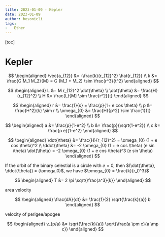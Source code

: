 ```yaml
---
title: 2023-01-09 - Kepler
date: 2023-01-09
author: bosonicli
tags:
-   Ether
---
```


[toc]

# Kepler

$$
\begin{aligned}
	\vec{a_{12}} &= -\frac{k}{r_{12}^2} \hat{r_{12}}	\\
	k &= \frac{G M_1 M_2}{M} = G (M_1 + M_2) \sim \frac{r^3}{t^2}
\end{aligned}
$$

$$
\begin{aligned}
	L &= M r_{12}^2 \dot{\theta}	\\
	\dot{\theta} &= \frac{H}{r_{12}^2}	\\
	H &= \frac{L}{M} \sim \frac{r^2}{t}
\end{aligned}
$$

$$
\begin{aligned}
	r &= \frac{1}{s} = \frac{p}{1+ e cos \theta}	\\
	p &= \frac{H^2}{k} \sim r	\\
	\omega_{0} &= \frac{H}{p^2} \sim \frac{1}{t}
\end{aligned}
$$

$$
\begin{aligned}
	a &= \frac{p}{1-e^2}	\\
	b &= \frac{p}{\sqrt{1-e^2}}	\\
	c &= \frac{p e}{1-e^2}
\end{aligned}
$$

$$
\begin{aligned}
	\dot{\theta} &= \frac{H}{r_{12}^2} = \omega_{0} (1 + e cos \theta)^2	\\
	\ddot{\theta} &= -2 \omega_{0} (1 + e cos \theta) (e sin \theta) \dot{\theta} = -2 \omega_{0} (1 + e cos \theta)^3 (e sin \theta)
\end{aligned}
$$

If the orbit of the binary celestial is a circle with $e=0$, then $(\dot{\theta}, \ddot{\theta}) = (\omega,0)$, we have $\omega_{0} = \frac{k}{r_0^3}$

$$
\begin{aligned}
	T &= 2 \pi \sqrt{\frac{a^3}{k}}
\end{aligned}
$$

area velocity

$$
\begin{aligned}
	\frac{dA}{dt} &= \frac{1}{2} \sqrt{\frac{k}{a}} b
\end{aligned}
$$

velocity of perigee/apogee

$$
\begin{aligned}
	v_{p/a} &= \sqrt{\frac{k}{a}} \sqrt{\frac{a \pm c}{a \mp c}}
\end{aligned}
$$

